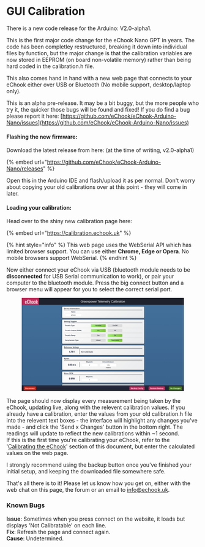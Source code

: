 # GUI Calibration

There is a new code release for the Arduino: V2.0-alpha1.&#x20;

This is the first major code change for the eChook Nano GPT in years. The code has been completley restructured, breaking it down into individual files by function, but the major change is that the calibration variables are now stored in EEPROM (on board non-volatile memory) rather than being hard coded in the calibration.h file.

This also comes hand in hand with a new web page that connects to your eChook either over USB or Bluetooth (No mobile support, desktop/laptop only).

This is an alpha pre-release. It may be a bit buggy, but the more people who try it, the quicker those bugs will be found and fixed! If you do find a bug please report it here: [https://github.com/eChook/eChook-Arduino-Nano/issues](https://github.com/eChook/eChook-Arduino-Nano/issues)

#### Flashing the new firmware:

Download the latest release from here:  (at the time of writing, v2.0-alpha1)

{% embed url="https://github.com/eChook/eChook-Arduino-Nano/releases" %}

Open this in the Arduino IDE and flash/upload it as per normal. Don't worry about copying your old calibrations over at this point - they will come in later.

#### Loading your calibration:

Head over to the shiny new calibration page here:

{% embed url="https://calibration.echook.uk" %}

{% hint style="info" %}
This web page uses the WebSerial API which has limited browser support. You can use either **Chrome, Edge or Opera**. No mobile browsers support WebSerial.
{% endhint %}

Now either connect your eChook via USB (bluetooth module needs to be **disconnected** for USB Serial communication to work), or pair your computer to the bluetooth module. Press the big connect button and a browser menu will appear for you to select the correct serial port.

<figure><img src="../.gitbook/assets/image (1).png" alt=""><figcaption></figcaption></figure>

The page should now display every measurement being taken by the eChook, updating live, along with the relevent calibration values. If you already have a calibration, enter the values from your old calibration.h file into the relevent text boxes - the interface will highlight any changes you've made - and click the 'Send x Changes' button in the bottom right. The readings will update to reflect the new calibrations within \~1 second.\
If this is the first time you're calibrating your eChook, refer to the '[Calibrating the eChook](../calibrating-the-echook/)' section of this document, but enter the calculated values on the web page.

I strongly recommend using the backup button once you've finished your initial setup, and keeping the downloaded file somewhere safe.

That's all there is to it! Please let us know how you get on, either with the web chat on this page, the forum or an email to info@echook.uk.



### Known Bugs

**Issue**: Sometimes when you press connect on the website, it loads but displays 'Not Calibratable' on each line.\
**Fix**: Refresh the page and connect again.\
**Cause**: Undetermined.
